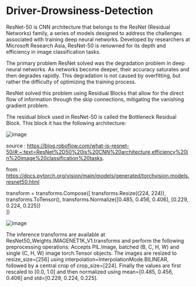 # Driver-Drowsiness-Detection
ResNet-50 is CNN architecture that belongs to the ResNet (Residual Networks) family, a series of models designed to address the challenges associated with training deep neural networks.
Developed by researchers at Microsoft Research Asia, ResNet-50 is renowned for its depth and efficiency in image classification tasks.

The primary problem ResNet solved was the degradation problem in deep neural networks. As networks become deeper, their accuracy saturates and then degrades rapidly. This degradation is not caused by overfitting, but rather the difficulty of optimizing the training process.

ResNet solved this problem using Residual Blocks that allow for the direct flow of information through the skip connections, mitigating the vanishing gradient problem.

The residual block used in ResNet-50 is called the Bottleneck Residual Block. This block it has the following architecture:

![image](https://github.com/user-attachments/assets/ee28ec41-7763-41b0-b06b-b3afe131dfe9)


source : https://blog.roboflow.com/what-is-resnet-50/#:~:text=ResNet%2D50%20is%20CNN%20architecture,efficiency%20in%20image%20classification%20tasks.




from : https://docs.pytorch.org/vision/main/models/generated/torchvision.models.resnet50.html


transform = transforms.Compose([
        transforms.Resize((224, 224)), 
        transforms.ToTensor(),
        transforms.Normalize([0.485, 0.456, 0.406],
                             [0.229, 0.224, 0.225])   
    ])

![image](https://github.com/user-attachments/assets/c75adb97-6919-4e1f-aa15-c957b5d08b29)

The inference transforms are available at ResNet50_Weights.IMAGENET1K_V1.transforms and perform the following preprocessing operations: 
Accepts PIL.Image, batched (B, C, H, W) and single (C, H, W) image torch.Tensor objects.
The images are resized to resize_size=[256] using interpolation=InterpolationMode.BILINEAR, followed by a central crop of crop_size=[224]. 
Finally the values are first rescaled to [0.0, 1.0] and then normalized using mean=[0.485, 0.456, 0.406] and std=[0.229, 0.224, 0.225].

  
